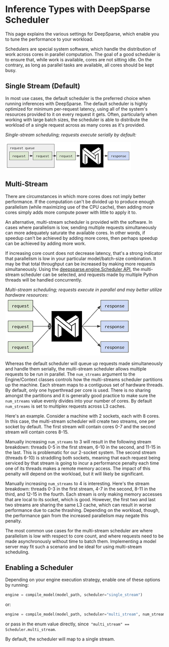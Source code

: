 # Inference Types with DeepSparse Scheduler

This page explains the various settings for DeepSparse, which enable you to tune the performance to your workload.

Schedulers are special system software, which handle the distribution of work across cores in parallel computation.
The goal of a good scheduler is to ensure that, while work is available, cores are not sitting idle.
On the contrary, as long as parallel tasks are available, all cores should be kept busy.

## Single Stream (Default)
In most use cases, the default scheduler is the preferred choice when running inferences with DeepSparse.
The default scheduler is highly optimized for minimum per-request latency, using all of the system's resources provided to it on every request it gets.
Often, particularly when working with large batch sizes, the scheduler is able to distribute the workload of a single request across as many cores as it's provided.

*Single-stream scheduling; requests execute serially by default:*


<img src="https://raw.githubusercontent.com/neuralmagic/deepsparse/main/docs/source/single-stream.png" alt="single stream diagram" />

## Multi-Stream

There are circumstances in which more cores does not imply better performance. If the computation can't be divided up to produce enough parallelism (while maximizing use of the CPU cache), then adding more cores simply adds more compute power with little to apply it to.

An alternative, multi-stream scheduler is provided with the software. In cases where parallelism is low, sending multiple requests simultaneously can more adequately saturate the available cores. In other words, if speedup can't be achieved by adding more cores, then perhaps speedup can be achieved by adding more work.

If increasing core count does not decrease latency, that's a strong indicator that parallelism is low in your particular model/batch-size combination. It may be that total throughput can be increased by making more requests simultaneously. Using the [deepsparse.engine.Scheduler API,](https://docs.neuralmagic.com/deepsparse/api/deepsparse.html) the multi-stream scheduler can be selected, and requests made by multiple Python threads will be handled concurrently.

*Multi-stream scheduling; requests execute in parallel and may better utilize hardware resources:*
<img src="https://raw.githubusercontent.com/neuralmagic/deepsparse/main/docs/source/multi-stream.png" alt="multi stream diagram" />



Whereas the default scheduler will queue up requests made simultaneously and handle them serially, the multi-stream scheduler allows multiple requests to be run in parallel. The `num_streams` argument to the Engine/Context classes controls how the multi-streams scheduler partitions up the machine. Each stream maps to a contiguous set of hardware threads. By default, only one hyperthread per core is used. There is no sharing amongst the partitions and it is generally good practice to make sure the `num_streams` value evenly divides into your number of cores. By default `num_streams` is set to multiplex requests across L3 caches.

Here's an example. Consider a machine with 2 sockets, each with 8 cores. In this case, the multi-stream scheduler will create two streams, one per socket by default. The first stream will contain cores 0-7 and the second stream will contain cores 8-15.

Manually increasing `num_streams` to 3 will result in the following stream breakdown: threads 0-5 in the first stream, 6-10 in the second, and 11-15 in the last. This is problematic for our 2-socket system. The second stream (threads 6-10) is straddling both sockets, meaning that each request being serviced by that stream is going to incur a performance penalty each time one of its threads makes a remote memory access. The impact of this penalty will depend on the workload, but it will likely be significant.

Manually increasing `num_streams` to 4 is interesting. Here's the stream breakdown: threads 0-3 in the first stream, 4-7 in the second, 8-11 in the third, and 12-15 in the fourth. Each stream is only making memory accesses that are local to its socket, which is good. However, the first two and last two streams are sharing the same L3 cache, which can result in worse performance due to cache thrashing. Depending on the workload, though, the performance gain from the increased parallelism may negate this penalty.

The most common use cases for the multi-stream scheduler are where parallelism is low with respect to core count, and where requests need to be made asynchronously without time to batch them. Implementing a model server may fit such a scenario and be ideal for using multi-stream scheduling.

## Enabling a Scheduler

Depending on your engine execution strategy, enable one of these options by running:

```python
engine = compile_model(model_path, scheduler="single_stream")
```

or:

```python
engine = compile_model(model_path, scheduler="multi_stream", num_streams=None) # None is the default
```

or pass in the enum value directly, since` "multi_stream" == Scheduler.multi_stream`.

By default, the scheduler will map to a single stream.
